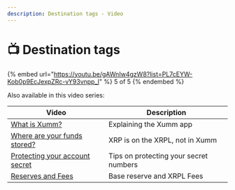 ```yaml
---
description: Destination tags - Video
---
```


# 📺 Destination tags

{% embed url="https://youtu.be/gAWnIw4gzW8?list=PL7cEYW-Kob0p9EcJexpZRc-vY93vnpp_l" %}
5 of 5
{% endembed %}

Also available in this video series:

| Video                                                                                             | Description                            |
| ------------------------------------------------------------------------------------------------- | -------------------------------------- |
| [What is Xumm?](../hot-topics/what-is-xumm.md)                                                    | Explaining the Xumm app                |
| [Where are your funds stored?](../hot-topics/where-are-your-funds-stored.md)                      | XRP is on the XRPL, not in Xumm        |
| [Protecting your account secret](../hot-topics/how-can-you-access-your-xrpl-account.md)           | Tips on protecting your secret numbers |
| [Reserves and Fees](../xrp-ledger-resources/xrp-ledger-concepts/reserves-and-fees-on-the-xrpl.md) | Base reserve and XRPL Fees             |

